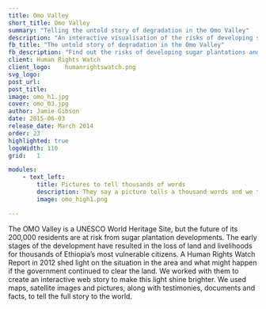 ```yaml
---
title: Omo Valley
short_title: Omo Valley
summary: "Telling the untold story of degradation in the Omo Valley"
description: "An interactive visualisation of the risks of developing sugar plantations and processing in the Omo Valley, Ethiopia"
fb_title: "The untold story of degradation in the Omo Valley"
fb_description:	"Find out the risks of developing sugar plantations and processing in the Omo Valley, Ethiopia"
client: Human Rights Watch
client_logo:    humanrightswatch.png
svg_logo:
post_url:
post_title:
image: omo_h1.jpg
cover: omo_03.jpg
author: Jamie Gibson
date: 2015-06-03
release_date: March 2014
order: 23
highlighted: true
logoWidth: 110
grid:   1

modules:
    - text_left:
        title: Pictures to tell thousands of words
        description: They say a picture tells a thousand words and we think this principle is most striking in these cases which gain very little attention. Clear visualisations that tell a compelling story are essential for the success of all our projects, so we are proud to use our expertise in this area to raise awareness of the problems facing the population relying on the OMO valley for their survival.  
        image: omo_high1.png

---
```

The OMO Valley is a UNESCO World Heritage Site, but the future of its 200,000 residents are at risk from sugar plantation developments. The early stages of the development have resulted in the loss of land and livelihoods for thousands of Ethiopia’s most vulnerable citizens. A Human Rights Watch Report in 2012 shed light on the situation in the area and what might happen if the government continued to clear the land. We worked with them to create an interactive web story to make this light shine brighter. We used maps, satellite images and pictures, along with testimonies, documents and facts, to tell the full story to the world.
